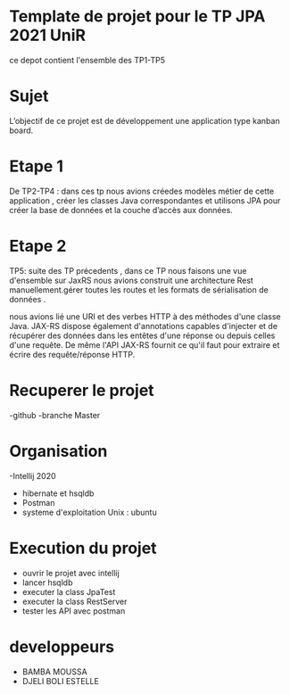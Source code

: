 # Template de projet pour le TP JPA 2021 UniR

ce depot contient l'ensemble des TP1-TP5

  # Sujet
L’objectif de ce projet est de  développement une application type kanban board. 

   # Etape 1
   
De TP2-TP4 : dans ces tp nous avions créedes  modèles métier de cette application , créer les classes Java correspondantes et utilisons JPA pour créer la base de données et la couche d’accès aux données.

 # Etape 2
 TP5: suite des TP précedents , dans ce TP nous faisons une vue d'ensemble sur JaxRS 
 nous avions construit  une architecture Rest manuellement.gérer toutes les routes et les formats de sérialisation de données .
 
 nous avions  lié une URI et des verbes HTTP à des méthodes d'une classe Java. JAX-RS dispose également d'annotations capables d'injecter et de récupérer des données dans les entêtes d'une réponse ou depuis celles d'une requête. De même l'API JAX-RS fournit ce qu'il faut pour extraire et écrire  des requête/réponse HTTP.
 
  # Recuperer le projet
  -github
  -branche Master 
 
  # Organisation 
  -Intellij 2020
  - hibernate et hsqldb
  - Postman
  - systeme d'exploitation Unix : ubuntu
  
  # Execution du projet 
  
  - ouvrir le projet avec intellij
  - lancer hsqldb
  - executer la  class JpaTest
  - executer  la class RestServer
  - tester les API avec postman 
  
  # developpeurs
  - BAMBA MOUSSA
  - DJELI BOLI ESTELLE
